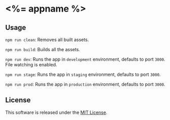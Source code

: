 # <%= appname %>

## Usage

`npm run clean`: Removes all built assets.

`npm run build`: Builds all the assets.

`npm run dev`: Runs the app in `development` environment, defaults to port `3000`. File watching is enabled.

`npm run stage`: Runs the app in `staging` environment, defaults to port `3000`.

`npm run prod`: Runs the app in `production` environment, defaults to port `3000`.

## License

This software is released under the [MIT License](http://opensource.org/licenses/MIT).

